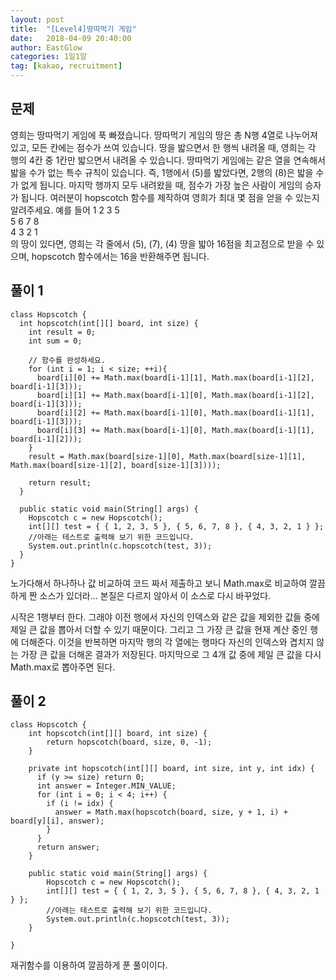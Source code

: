 ```yaml
---
layout: post
title:  "[Level4]땅따먹기 게임"
date:   2018-04-09 20:40:00
author: EastGlow
categories: 1일1알
tag: [kakao, recruitment]
---
```

## 문제

영희는 땅따먹기 게임에 푹 빠졌습니다. 땅따먹기 게임의 땅은 총 N행 4열로 나누어져 있고, 모든 칸에는 점수가 쓰여 있습니다. 땅을 밟으면서 한 행씩 내려올 때, 영희는 각 행의 4칸 중 1칸만 밟으면서 내려올 수 있습니다. 땅따먹기 게임에는 같은 열을 연속해서 밟을 수가 없는 특수 규칙이 있습니다. 즉, 1행에서 (5)를 밟았다면, 2행의 (8)은 밟을 수가 없게 됩니다. 마지막 행까지 모두 내려왔을 때, 점수가 가장 높은 사람이 게임의 승자가 됩니다. 여러분이 hopscotch 함수를 제작하여 영희가 최대 몇 점을 얻을 수 있는지 알려주세요. 예를 들어
1 2 3 5  
5 6 7 8  
4 3 2 1  
의 땅이 있다면, 영희는 각 줄에서 (5), (7), (4) 땅을 밟아 16점을 최고점으로 받을 수 있으며, hopscotch 함수에서는 16을 반환해주면 됩니다.

## 풀이 1
~~~
class Hopscotch {
  int hopscotch(int[][] board, int size) {
    int result = 0;
    int sum = 0;	

    // 함수를 완성하세요.
    for (int i = 1; i < size; ++i){
      board[i][0] += Math.max(board[i-1][1], Math.max(board[i-1][2], board[i-1][3]));
      board[i][1] += Math.max(board[i-1][0], Math.max(board[i-1][2], board[i-1][3]));
      board[i][2] += Math.max(board[i-1][0], Math.max(board[i-1][1], board[i-1][3]));
      board[i][3] += Math.max(board[i-1][0], Math.max(board[i-1][1], board[i-1][2]));
    }
    result = Math.max(board[size-1][0], Math.max(board[size-1][1], Math.max(board[size-1][2], board[size-1][3])));

    return result;
  }

  public static void main(String[] args) {
    Hopscotch c = new Hopscotch();
    int[][] test = { { 1, 2, 3, 5 }, { 5, 6, 7, 8 }, { 4, 3, 2, 1 } };
    //아래는 테스트로 출력해 보기 위한 코드입니다.
    System.out.println(c.hopscotch(test, 3));
  }
}
~~~
노가다해서 하나하나 값 비교하여 코드 짜서 제출하고 보니 Math.max로 비교하여 깔끔하게 짠 소스가 있더라... 본질은 다르지 않아서 이 소스로 다시 바꾸었다.

시작은 1행부터 한다. 그래야 이전 행에서 자신의 인덱스와 같은 값을 제외한 값들 중에 제일 큰 값을 뽑아서 더할 수 있기 때문이다. 그리고 그 가장 큰 값을 현재 계산 중인 행에 더해준다. 이것을 반복하면 마지막 행의 각 열에는 행마다 자신의 인덱스와 겹치지 않는 가장 큰 값을 더해온 결과가 저장된다. 마지막으로 그 4개 값 중에 제일 큰 값을 다시 Math.max로 뽑아주면 된다.


## 풀이 2
~~~
class Hopscotch {
    int hopscotch(int[][] board, int size) {
        return hopscotch(board, size, 0, -1);
    }

    private int hopscotch(int[][] board, int size, int y, int idx) {
      if (y >= size) return 0;
      int answer = Integer.MIN_VALUE;
      for (int i = 0; i < 4; i++) {
        if (i != idx) {
          answer = Math.max(hopscotch(board, size, y + 1, i) + board[y][i], answer);
        }
      }
      return answer;
    }

    public static void main(String[] args) {
        Hopscotch c = new Hopscotch();
        int[][] test = { { 1, 2, 3, 5 }, { 5, 6, 7, 8 }, { 4, 3, 2, 1 } };
        //아래는 테스트로 출력해 보기 위한 코드입니다.
        System.out.println(c.hopscotch(test, 3));
    }

}
~~~
재귀함수를 이용하여 깔끔하게 푼 풀이이다.
